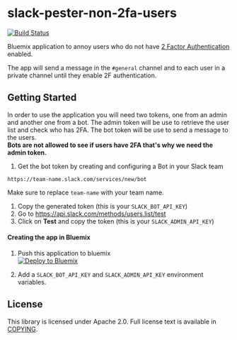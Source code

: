 # slack-pester-non-2fa-users
[![Build Status](https://api.travis-ci.org/germanattanasio/slack-pester-non-2fa-users.svg)](https://travis-ci.org/germanattanasio/slack-pester-non-2fa-users)

Bluemix application to annoy users who do not have [2 Factor Authentication](https://slack.zendesk.com/hc/en-us/articles/204509068-Enabling-two-factor-authentication) enabled.

The app will send a message in the `#general` channel and to each user in a private channel until they enable 2F authentication.

## Getting Started

In order to use the application you will need two tokens, one from an admin and another one from a bot. The admin token will be use to retrieve the user list and check who has 2FA. The bot token will be use to send a message to the users.  
**Bots are not allowed to see if users have 2FA that's why we need the admin token.**

1. Get the bot token by creating and configuring a Bot in your Slack team  
  ```
  https://team-name.slack.com/services/new/bot
  ```  
  Make sure to replace `team-name` with your team name.
1. Copy the generated token (this is your `SLACK_BOT_API_KEY`)
1. Go to https://api.slack.com/methods/users.list/test
2. Click on **Test** and copy the token (this is your `SLACK_ADMIN_API_KEY`)


#### Creating the app in Bluemix
1. Push this application to bluemix  
  [![Deploy to Bluemix](https://bluemix.net/deploy/button.png)](https://bluemix.net/deploy?repository=https://github.com/germanattanasio/slack-pester-non-2fa-users)

1. Add a `SLACK_BOT_API_KEY` and `SLACK_ADMIN_API_KEY` environment variables.

## License

This library is licensed under Apache 2.0. Full license text is available in [COPYING](https://github.com/germanattanasio/slack-pester-non-2fa-users/blob/master/LICENSE).

